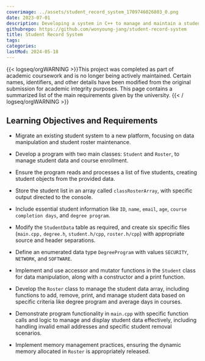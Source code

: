 ```yaml
---
coverimage: ../assets/student_record_system_1709746026803_0.png
date: 2023-07-01
description: Developing a system in C++ to manage and maintain a student roster, involving data manipulation and object-oriented programming.
githubrepo: https://github.com/wonyoung-jang/student-record-system
title: Student Record System
tags:
categories:
lastMod: 2024-05-18
---
```

{{< logseq/orgWARNING >}}This project was completed as part of academic coursework and is no longer being actively maintained. Certain names, identifiers, and other details have been modified from the original submission for academic integrity purposes. This page contains a summarized list of the main requirements given by the university.
{{< / logseq/orgWARNING >}}

## Learning Objectives and Requirements

  + Migrate an existing student system to a new platform, focusing on data manipulation and student roster maintenance.

  + Develop a program with two main classes: `Student` and `Roster`, to manage student data and course enrollment.

  + Ensure the program reads and processes a list of five students, creating student objects from the provided data.

  + Store the student list in an array called `classRosterArray`, with specific output directed to the console.

  + Include essential student information like `ID`, `name`, `email`, `age`, `course completion days`, and `degree program`.

  + Modify the `StudentData` table as required, and create six specific files (`main.cpp,` `degree.h`, `student.h/cpp`, `roster.h/cpp`) with appropriate source and header separations.

  + Define an enumerated data type `DegreeProgram` with values `SECURITY`, `NETWORK`, and `SOFTWARE`.

  + Implement and use accessor and mutator functions in the `Student` class for data manipulation, along with a constructor and a print function.

  + Develop the `Roster` class to manage the student data array, including functions to add, remove, print, and manage student data based on specific criteria like degree program and average days in courses.

  + Demonstrate program functionality in `main.cpp` with specific function calls and logic to manage and display student data effectively, including handling invalid email addresses and specific student removal scenarios.

  + Implement memory management practices, ensuring the dynamic memory allocated in `Roster` is appropriately released.
